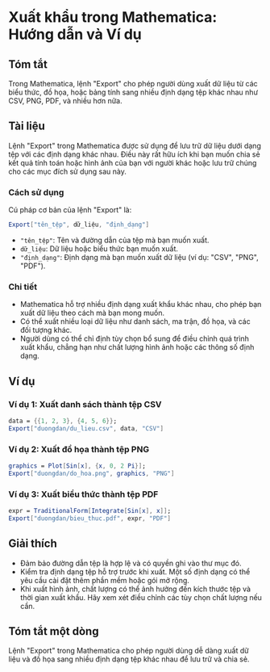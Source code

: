 <!--
Meta Description: # Xuất khẩu trong Mathematica: Hướng dẫn và Ví dụ ## Tóm tắt Trong Mathematica, lệnh "Export" cho phép người dùng xuất dữ liệu từ các biểu thức, đồ họ...
Meta Keywords: xuất, tệp, mathematica, định, dạng
-->

# Xuất khẩu trong Mathematica: Hướng dẫn và Ví dụ

## Tóm tắt
Trong Mathematica, lệnh "Export" cho phép người dùng xuất dữ liệu từ các biểu thức, đồ họa, hoặc bảng tính sang nhiều định dạng tệp khác nhau như CSV, PNG, PDF, và nhiều hơn nữa.

## Tài liệu
Lệnh "Export" trong Mathematica được sử dụng để lưu trữ dữ liệu dưới dạng tệp với các định dạng khác nhau. Điều này rất hữu ích khi bạn muốn chia sẻ kết quả tính toán hoặc hình ảnh của bạn với người khác hoặc lưu trữ chúng cho các mục đích sử dụng sau này.

### Cách sử dụng
Cú pháp cơ bản của lệnh "Export" là:
```mathematica
Export["tên_tệp", dữ_liệu, "định_dạng"]
```
- `"tên_tệp"`: Tên và đường dẫn của tệp mà bạn muốn xuất.
- `dữ_liệu`: Dữ liệu hoặc biểu thức bạn muốn xuất.
- `"định_dạng"`: Định dạng mà bạn muốn xuất dữ liệu (ví dụ: "CSV", "PNG", "PDF").

### Chi tiết
- Mathematica hỗ trợ nhiều định dạng xuất khẩu khác nhau, cho phép bạn xuất dữ liệu theo cách mà bạn mong muốn.
- Có thể xuất nhiều loại dữ liệu như danh sách, ma trận, đồ họa, và các đối tượng khác.
- Người dùng có thể chỉ định tùy chọn bổ sung để điều chỉnh quá trình xuất khẩu, chẳng hạn như chất lượng hình ảnh hoặc các thông số định dạng.

## Ví dụ
### Ví dụ 1: Xuất danh sách thành tệp CSV
```mathematica
data = {{1, 2, 3}, {4, 5, 6}};
Export["duongdan/du_lieu.csv", data, "CSV"]
```

### Ví dụ 2: Xuất đồ họa thành tệp PNG
```mathematica
graphics = Plot[Sin[x], {x, 0, 2 Pi}];
Export["duongdan/do_hoa.png", graphics, "PNG"]
```

### Ví dụ 3: Xuất biểu thức thành tệp PDF
```mathematica
expr = TraditionalForm[Integrate[Sin[x], x]];
Export["duongdan/bieu_thuc.pdf", expr, "PDF"]
```

## Giải thích
- Đảm bảo đường dẫn tệp là hợp lệ và có quyền ghi vào thư mục đó.
- Kiểm tra định dạng tệp hỗ trợ trước khi xuất. Một số định dạng có thể yêu cầu cài đặt thêm phần mềm hoặc gói mở rộng.
- Khi xuất hình ảnh, chất lượng có thể ảnh hưởng đến kích thước tệp và thời gian xuất khẩu. Hãy xem xét điều chỉnh các tùy chọn chất lượng nếu cần.

## Tóm tắt một dòng
Lệnh "Export" trong Mathematica cho phép người dùng dễ dàng xuất dữ liệu và đồ họa sang nhiều định dạng tệp khác nhau để lưu trữ và chia sẻ.